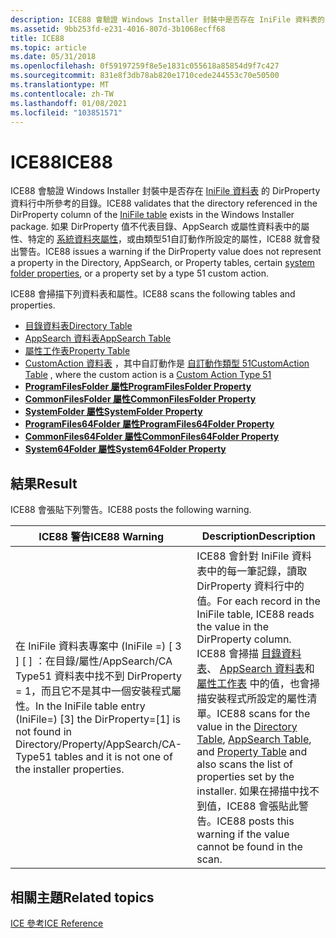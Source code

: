 ```yaml
---
description: ICE88 會驗證 Windows Installer 封裝中是否存在 IniFile 資料表的 DirProperty 資料行中所參考的目錄。
ms.assetid: 9bb253fd-e231-4016-807d-3b1068ecff68
title: ICE88
ms.topic: article
ms.date: 05/31/2018
ms.openlocfilehash: 0f59197259f8e5e1831c055618a85854d9f7c427
ms.sourcegitcommit: 831e8f3db78ab820e1710cede244553c70e50500
ms.translationtype: MT
ms.contentlocale: zh-TW
ms.lasthandoff: 01/08/2021
ms.locfileid: "103851571"
---
```

# <a name="ice88"></a><span data-ttu-id="962ed-103">ICE88</span><span class="sxs-lookup"><span data-stu-id="962ed-103">ICE88</span></span>

<span data-ttu-id="962ed-104">ICE88 會驗證 Windows Installer 封裝中是否存在 [IniFile 資料表](inifile-table.md) 的 DirProperty 資料行中所參考的目錄。</span><span class="sxs-lookup"><span data-stu-id="962ed-104">ICE88 validates that the directory referenced in the DirProperty column of the [IniFile table](inifile-table.md) exists in the Windows Installer package.</span></span> <span data-ttu-id="962ed-105">如果 DirProperty 值不代表目錄、AppSearch 或屬性資料表中的屬性、特定的 [系統資料夾屬性](property-reference.md)，或由類型51自訂動作所設定的屬性，ICE88 就會發出警告。</span><span class="sxs-lookup"><span data-stu-id="962ed-105">ICE88 issues a warning if the DirProperty value does not represent a property in the Directory, AppSearch, or Property tables, certain [system folder properties](property-reference.md), or a property set by a type 51 custom action.</span></span>

<span data-ttu-id="962ed-106">ICE88 會掃描下列資料表和屬性。</span><span class="sxs-lookup"><span data-stu-id="962ed-106">ICE88 scans the following tables and properties.</span></span>

-   [<span data-ttu-id="962ed-107">目錄資料表</span><span class="sxs-lookup"><span data-stu-id="962ed-107">Directory Table</span></span>](directory-table.md)
-   [<span data-ttu-id="962ed-108">AppSearch 資料表</span><span class="sxs-lookup"><span data-stu-id="962ed-108">AppSearch Table</span></span>](appsearch-table.md)
-   [<span data-ttu-id="962ed-109">屬性工作表</span><span class="sxs-lookup"><span data-stu-id="962ed-109">Property Table</span></span>](property-table.md)
-   <span data-ttu-id="962ed-110">[CustomAction 資料表](customaction-table.md) ，其中自訂動作是 [自訂動作類型 51](custom-action-type-51.md)</span><span class="sxs-lookup"><span data-stu-id="962ed-110">[CustomAction Table](customaction-table.md) , where the custom action is a [Custom Action Type 51](custom-action-type-51.md)</span></span>
-   [<span data-ttu-id="962ed-111">**ProgramFilesFolder 屬性**</span><span class="sxs-lookup"><span data-stu-id="962ed-111">**ProgramFilesFolder Property**</span></span>](programfilesfolder.md)
-   [<span data-ttu-id="962ed-112">**CommonFilesFolder 屬性**</span><span class="sxs-lookup"><span data-stu-id="962ed-112">**CommonFilesFolder Property**</span></span>](commonfilesfolder.md)
-   [<span data-ttu-id="962ed-113">**SystemFolder 屬性**</span><span class="sxs-lookup"><span data-stu-id="962ed-113">**SystemFolder Property**</span></span>](systemfolder.md)
-   [<span data-ttu-id="962ed-114">**ProgramFiles64Folder 屬性**</span><span class="sxs-lookup"><span data-stu-id="962ed-114">**ProgramFiles64Folder Property**</span></span>](programfiles64folder.md)
-   [<span data-ttu-id="962ed-115">**CommonFiles64Folder 屬性**</span><span class="sxs-lookup"><span data-stu-id="962ed-115">**CommonFiles64Folder Property**</span></span>](commonfiles64folder.md)
-   [<span data-ttu-id="962ed-116">**System64Folder 屬性**</span><span class="sxs-lookup"><span data-stu-id="962ed-116">**System64Folder Property**</span></span>](system64folder.md)

## <a name="result"></a><span data-ttu-id="962ed-117">結果</span><span class="sxs-lookup"><span data-stu-id="962ed-117">Result</span></span>

<span data-ttu-id="962ed-118">ICE88 會張貼下列警告。</span><span class="sxs-lookup"><span data-stu-id="962ed-118">ICE88 posts the following warning.</span></span>



| <span data-ttu-id="962ed-119">ICE88 警告</span><span class="sxs-lookup"><span data-stu-id="962ed-119">ICE88 Warning</span></span>                                                                                                                                                                  | <span data-ttu-id="962ed-120">Description</span><span class="sxs-lookup"><span data-stu-id="962ed-120">Description</span></span>                                                                                                                                                                                                                                                                                                                                                                     |
|--------------------------------------------------------------------------------------------------------------------------------------------------------------------------------|---------------------------------------------------------------------------------------------------------------------------------------------------------------------------------------------------------------------------------------------------------------------------------------------------------------------------------------------------------------------------------|
| <span data-ttu-id="962ed-121">在 IniFile 資料表專案中 (IniFile =) \[ 3 \] \[ \] ：在目錄/屬性/AppSearch/CA Type51 資料表中找不到 DirProperty = 1，而且它不是其中一個安裝程式屬性。</span><span class="sxs-lookup"><span data-stu-id="962ed-121">In the IniFile table entry (IniFile=) \[3\] the DirProperty=\[1\] is not found in Directory/Property/AppSearch/CA-Type51 tables and it is not one of the installer properties.</span></span> | <span data-ttu-id="962ed-122">ICE88 會針對 IniFile 資料表中的每一筆記錄，讀取 DirProperty 資料行中的值。</span><span class="sxs-lookup"><span data-stu-id="962ed-122">For each record in the IniFile table, ICE88 reads the value in the DirProperty column.</span></span> <span data-ttu-id="962ed-123">ICE88 會掃描 [目錄資料表](directory-table.md)、 [AppSearch 資料表](appsearch-table.md)和 [屬性工作表](property-table.md) 中的值，也會掃描安裝程式所設定的屬性清單。</span><span class="sxs-lookup"><span data-stu-id="962ed-123">ICE88 scans for the value in the [Directory Table](directory-table.md), [AppSearch Table](appsearch-table.md), and [Property Table](property-table.md) and also scans the list of properties set by the installer.</span></span> <span data-ttu-id="962ed-124">如果在掃描中找不到值，ICE88 會張貼此警告。</span><span class="sxs-lookup"><span data-stu-id="962ed-124">ICE88 posts this warning if the value cannot be found in the scan.</span></span> |



 

## <a name="related-topics"></a><span data-ttu-id="962ed-125">相關主題</span><span class="sxs-lookup"><span data-stu-id="962ed-125">Related topics</span></span>

<dl> <dt>

[<span data-ttu-id="962ed-126">ICE 參考</span><span class="sxs-lookup"><span data-stu-id="962ed-126">ICE Reference</span></span>](ice-reference.md)
</dt> </dl>

 

 




